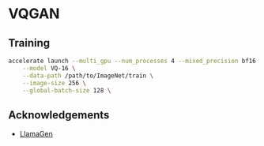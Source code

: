 # VQGAN

## Training

```bash
accelerate launch --multi_gpu --num_processes 4 --mixed_precision bf16 train.py \
    --model VQ-16 \
    --data-path /path/to/ImageNet/train \
    --image-size 256 \
    --global-batch-size 128 \
```

## Acknowledgements

- [LlamaGen](https://github.com/FoundationVision/LlamaGen)
